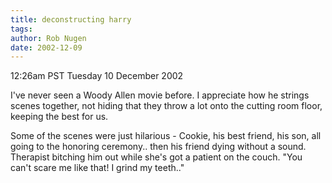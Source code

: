 ```yaml
---
title: deconstructing harry
tags: 
author: Rob Nugen
date: 2002-12-09
---
```


<p class=date>12:26am PST Tuesday 10 December 2002</p>

<p>I've never seen a Woody Allen movie before.  I appreciate how he
strings scenes together, not hiding that they throw a lot onto the
cutting room floor, keeping the best for us.</p>

<p>Some of the scenes were just hilarious - Cookie, his best friend,
his son, all going to the honoring ceremony.. then his friend dying
without a sound.  Therapist bitching him out while she's got a patient
on the couch.  "You can't scare me like that!  I grind my teeth.."</p>

